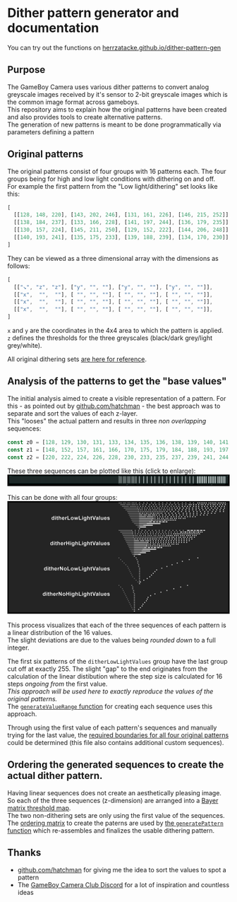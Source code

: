 # Dither pattern generator and documentation
You can try out the functions on [herrzatacke.github.io/dither-pattern-gen](https://herrzatacke.github.io/dither-pattern-gen/)

## Purpose
The GameBoy Camera uses various dither patterns to convert analog greyscale images received by it's sensor to 2-bit greyscale images which is the common image format across gameboys.  
This repository aims to explain how the original patterns have been created and also provides tools to create alternative patterns.  
The generation of new patterns is meant to be done programmatically via parameters defining a pattern

## Original patterns
The original patterns consist of four groups with 16 patterns each. The four groups being for high and low light conditions with dithering on and off.  
For example the first pattern from the "Low light/dithering" set looks like this:
```javascript
[
  [[128, 148, 220], [143, 202, 246], [131, 161, 226], [146, 215, 252]],
  [[138, 184, 237], [133, 166, 228], [141, 197, 244], [136, 179, 235]],
  [[130, 157, 224], [145, 211, 250], [129, 152, 222], [144, 206, 248]],
  [[140, 193, 241], [135, 175, 233], [139, 188, 239], [134, 170, 230]],
]
```

They can be viewed as a three dimensional array with the dimensions as follows:
```javascript
[
  [["↘", "z", "z"], ["y", "", ""], ["y", "", ""], ["y", "", ""]],
  [["x",  "",  ""], [ "", "", ""], [ "", "", ""], [ "", "", ""]],
  [["x",  "",  ""], [ "", "", ""], [ "", "", ""], [ "", "", ""]],
  [["x",  "",  ""], [ "", "", ""], [ "", "", ""], [ "", "", ""]],
]
```
`x` and `y` are the coordinates in the 4x4 area to which the pattern is applied.  
`z` defines the thresholds for the three greyscales (black/dark grey/light grey/white).

All original dithering sets [are here for reference](reference/patterns.mjs).

## Analysis of the patterns to get the "base values"
The initial analysis aimed to create a visible representation of a pattern. For this - as pointed out by [github.com/hatchman](https://github.com/hatchman) - the best approach was to separate and sort the values of each z-layer.  
This "looses" the actual pattern and results in three _non overlapping_ sequences:
```javascript
const z0 = [128, 129, 130, 131, 133, 134, 135, 136, 138, 139, 140, 141, 143, 144, 145, 146]; // 128 to 146
const z1 = [148, 152, 157, 161, 166, 170, 175, 179, 184, 188, 193, 197, 202, 206, 211, 215]; // 148 to 215
const z2 = [220, 222, 224, 226, 228, 230, 233, 235, 237, 239, 241, 244, 246, 248, 250, 252]; // 220 to 252
```

These three sequences can be plotted like this (click to enlarge):  
[![Plotted pattern](doc/single_pattern.png)](doc/single_pattern.png)

This can be done with all four groups:
[![All four groups of patterns](doc/patterns.png)](doc/patterns.png)

This process visualizes that each of the three sequences of each pattern is a linear distribution of the 16 values.  
The slight deviations are due to the values being _rounded down_ to a full integer.

The first six patterns of the `ditherLowLightValues` group have the last group cut off at exactly 255. The slight "gap" to the end originates from the calculation of the linear distibution where the step size is calculated for 16 steps _ongoing from_ the first value.  
_This approach will be used here to exactly reproduce the values of the original patterns._  
The [`generateValueRange` function](src/generateBaseValues.mjs) for creating each sequence uses this approach.  

Through using the first value of each pattern's sequences and manually trying for the last value, the [required boundaries for all four original patterns](src/data/patternBases.mjs) could be determined (this file also contains additional custom sequences). 

## Ordering the generated sequences to create the actual dither pattern.
Having linear sequences does not create an aesthetically pleasing image. So each of the three sequences (z-dimension) are arranged into a [Bayer matrix threshold map](https://en.wikipedia.org/wiki/Ordered_dithering).  
The two non-dithering sets are only using the first value of the sequences.  
The [ordering matrix](src/data/orderPatterns.mjs) to create the paterns are used by [the `generatePattern` function](src/generatePattern.mjs) which re-assembles and finalizes the usable dithering pattern. 

## Thanks
* [github.com/hatchman](https://github.com/hatchman) for giving me the idea to sort the values to spot a pattern
* The [GameBoy Camera Club Discord](https://discord.gg/C7WFJHG) for a lot of inspiration and countless ideas
